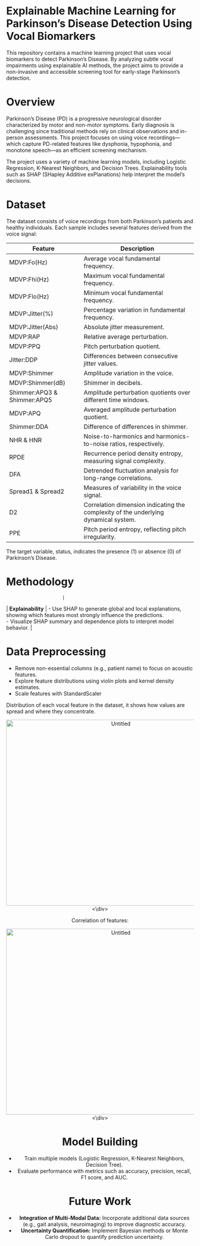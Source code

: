# Explainable Machine Learning for Parkinson’s Disease Detection Using Vocal Biomarkers
This repository contains a machine learning project that uses vocal biomarkers to detect Parkinson’s Disease. By analyzing subtle vocal impairments using explainable AI methods, the project aims to provide a non-invasive and accessible screening tool for early-stage Parkinson’s detection.

# Overview
Parkinson’s Disease (PD) is a progressive neurological disorder characterized by motor and non-motor symptoms. Early diagnosis is challenging since traditional methods rely on clinical observations and in-person assessments. This project focuses on using voice recordings—which capture PD-related features like dysphonia, hypophonia, and monotone speech—as an efficient screening mechanism.

The project uses a variety of machine learning models, including Logistic Regression, K-Nearest Neighbors, and Decision Trees. Explainability tools such as SHAP (SHapley Additive exPlanations) help interpret the model’s decisions.

# Dataset
The dataset consists of voice recordings from both Parkinson’s patients and healthy individuals. Each sample includes several features derived from the voice signal:

| Feature                      | Description                                                                                                      |
|------------------------------|------------------------------------------------------------------------------------------------------------------|
| MDVP:Fo(Hz)                  | Average vocal fundamental frequency.                                                                           |
| MDVP:Fhi(Hz)                 | Maximum vocal fundamental frequency.                                                                           |
| MDVP:Flo(Hz)                 | Minimum vocal fundamental frequency.                                                                           |
| MDVP:Jitter(%)               | Percentage variation in fundamental frequency.                                                                 |
| MDVP:Jitter(Abs)             | Absolute jitter measurement.                                                                                     |
| MDVP:RAP                     | Relative average perturbation.                                                                                   |
| MDVP:PPQ                     | Pitch perturbation quotient.                                                                                     |
| Jitter:DDP                   | Differences between consecutive jitter values.                                                                   |
| MDVP:Shimmer                 | Amplitude variation in the voice.                                                                                |
| MDVP:Shimmer(dB)             | Shimmer in decibels.                                                                                             |
| Shimmer:APQ3 & Shimmer:APQ5   | Amplitude perturbation quotients over different time windows.                                                    |
| MDVP:APQ                     | Averaged amplitude perturbation quotient.                                                                        |
| Shimmer:DDA                  | Difference of differences in shimmer.                                                                            |
| NHR & HNR                    | Noise-to-harmonics and harmonics-to-noise ratios, respectively.                                                  |
| RPDE                         | Recurrence period density entropy, measuring signal complexity.                                                  |
| DFA                          | Detrended fluctuation analysis for long-range correlations.                                                      |
| Spread1 & Spread2            | Measures of variability in the voice signal.                                                                     |
| D2                           | Correlation dimension indicating the complexity of the underlying dynamical system.                                |
| PPE                          | Pitch period entropy, reflecting pitch irregularity.                                                             |

The target variable, status, indicates the presence (1) or absence (0) of Parkinson’s Disease.

# Methodology
                         |
| **Explainability**      | - Use SHAP to generate global and local explanations, showing which features most strongly influence the predictions.<br>- Visualize SHAP summary and dependence plots to interpret model behavior.                                                                              |














# Data Preprocessing
- Remove non-essential columns (e.g., patient name) to focus on acoustic features.
- Explore feature distributions using violin plots and kernel density estimates.
- Scale features with StandardScaler

 Distribution of each vocal feature in the dataset, it shows how values are spread and where they concentrate.

 <div align="center">
<img src="https://github.com/user-attachments/assets/e568d520-9cc2-432d-beec-6e73e32d66da" alt="Untitled" width="600" height="500" />
<\div>

Correlation of features:

<div align="center">
<img src="https://github.com/user-attachments/assets/afe929ed-4808-4dce-8da5-d2562412bf8c" alt="Untitled" width="600" height="500" />
<\div>


# Model Building
- Train multiple models (Logistic Regression, K-Nearest Neighbors, Decision Tree).
- Evaluate performance with metrics such as accuracy, precision, recall, F1 score, and AUC.

# Future Work
* **Integration of Multi-Modal Data:** Incorporate additional data sources (e.g., gait analysis, neuroimaging) to improve diagnostic accuracy.
* **Uncertainty Quantification:** Implement Bayesian methods or Monte Carlo dropout to quantify prediction uncertainty.
